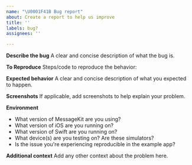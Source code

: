 ```yaml
---
name: "\U0001F41B Bug report"
about: Create a report to help us improve
title: ''
labels: bug?
assignees: ''

---
```


<!--
Hi, thanks so much for opening an issue! 🤗

To better pinpoint (and solve) the issue you're experiencing, we could use some information on your behalf.
-->

**Describe the bug**
A clear and concise description of what the bug is.

**To Reproduce**
Steps/code to reproduce the behavior:
<!-- 
If the bug can be reproduced in the MessageKit example app, this is really helpful to us!

In some cases it can be really helpful to provide a short example of your code.
If so, please wrap these code blocks in backticks, like this:

```swift
*your code goes here*
```

Please, *do not* submit screenshots of code, instead copy and paste it as above.
 -->

**Expected behavior**
A clear and concise description of what you expected to happen.

**Screenshots**
If applicable, add screenshots to help explain your problem.

**Environment**
- What version of MessageKit are you using?
- What version of iOS are you running on?
- What version of Swift are you running on?
- What device(s) are you testing on? Are these simulators?
- Is the issue you're experiencing reproducible in the example app?

**Additional context**
Add any other context about the problem here.
<!-- When referencing a dependency manager-related issue (think CocoaPods, Carthage, SwiftPM), please add its configuration file and version here. -->
